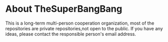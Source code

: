 # About TheSuperBangBang
This is a long-term multi-person cooperation organization, most of the repositories are private repositories,not open to the public. If you have any ideas, please contact the responsible person's email address.
